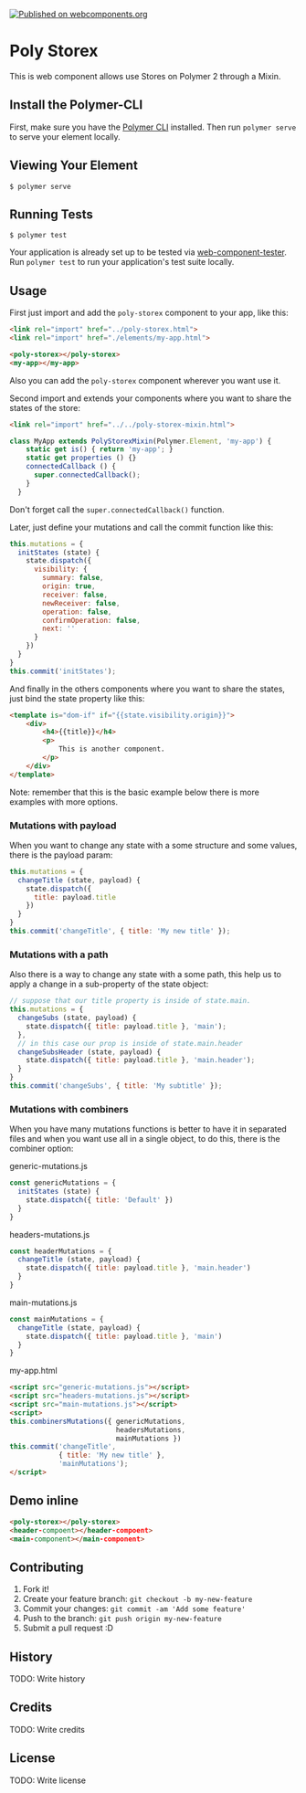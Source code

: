 [![Published on webcomponents.org](https://img.shields.io/badge/webcomponents.org-published-blue.svg)](https://www.webcomponents.org/element/owner/my-element)

# Poly Storex
This is web component allows use Stores on Polymer 2 through a Mixin.

## Install the Polymer-CLI

First, make sure you have the [Polymer CLI](https://www.npmjs.com/package/polymer-cli) installed. Then run `polymer serve` to serve your element locally.

## Viewing Your Element

```
$ polymer serve
```

## Running Tests

```
$ polymer test
```

Your application is already set up to be tested via [web-component-tester](https://github.com/Polymer/web-component-tester). Run `polymer test` to run your application's test suite locally.

## Usage
First just import and add the ```poly-storex``` component to your app, like this:
```html
<link rel="import" href="../poly-storex.html">
<link rel="import" href="./elements/my-app.html">

<poly-storex></poly-storex>
<my-app></my-app>
```
Also you can add the ```poly-storex``` component wherever you want use it.

Second import and extends your components where you want to share the states of the store:
```html
<link rel="import" href="../../poly-storex-mixin.html">
```
```js
class MyApp extends PolyStorexMixin(Polymer.Element, 'my-app') {
    static get is() { return 'my-app'; }
    static get properties () {}
    connectedCallback () {
      super.connectedCallback();
    }
  }
```
Don't forget call the ```super.connectedCallback()``` function.

Later, just define your mutations and call the commit function like this:
```js
this.mutations = {
  initStates (state) {
    state.dispatch({
      visibility: {
        summary: false,
        origin: true,
        receiver: false,
        newReceiver: false,
        operation: false,
        confirmOperation: false,
        next: ''
      }
    })
  }
}
this.commit('initStates');
```
And finally in the others components where you want to share the states, just bind the state property like this:
```html
<template is="dom-if" if="{{state.visibility.origin}}">
    <div>
        <h4>{{title}}</h4>
        <p>
            This is another component.
        </p>
    </div>
</template>
```
Note: remember that this is the basic example below there is more examples with more options.

### Mutations with payload
When you want to change any state with a some structure and some values, there is the payload param:
```js
this.mutations = {
  changeTitle (state, payload) {
    state.dispatch({
      title: payload.title
    })
  }
}
this.commit('changeTitle', { title: 'My new title' });
```

### Mutations with a path
Also there is a way to change any state with a some path, this help us to apply a change in a sub-property of the state object:
```js
// suppose that our title property is inside of state.main.
this.mutations = {
  changeSubs (state, payload) {
    state.dispatch({ title: payload.title }, 'main');
  },
  // in this case our prop is inside of state.main.header
  changeSubsHeader (state, payload) {
    state.dispatch({ title: payload.title }, 'main.header');
  }
}
this.commit('changeSubs', { title: 'My subtitle' });
```

### Mutations with combiners
When you have many mutations functions is better to have it in separated files and when you want use all in a single object, to do this, there is the combiner option:

generic-mutations.js
```js
const genericMutations = {
  initStates (state) {
    state.dispatch({ title: 'Default' })
  }
}
```
headers-mutations.js
```js
const headerMutations = {
  changeTitle (state, payload) {
    state.dispatch({ title: payload.title }, 'main.header')
  }
}
```
main-mutations.js
```js
const mainMutations = {
  changeTitle (state, payload) {
    state.dispatch({ title: payload.title }, 'main')
  }
}
```
my-app.html
```html
<script src="generic-mutations.js"></script>
<script src="headers-mutations.js"></script>
<script src="main-mutations.js"></script>
<script>
this.combinersMutations({ genericMutations, 
                          headersMutations, 
                          mainMutations })
this.commit('changeTitle', 
            { title: 'My new title' }, 
            'mainMutations');
</script>
```

## Demo inline
<!--
```
<custom-element-demo>
  <template>
    <script src="../webcomponentsjs/webcomponents-lite.js"></script>
    <link rel="import" href="./poly-storex.html">
    <link rel="import" href="./demo/elements/header-component.html">
    <link rel="import" href="./demo/elements/main-component.html">
    <next-code-block></next-code-block>
  </template>
</custom-element-demo>
```
-->
```html
<poly-storex></poly-storex>
<header-compoent></header-compoent>
<main-component></main-component>
```
## Contributing

1. Fork it!
2. Create your feature branch: `git checkout -b my-new-feature`
3. Commit your changes: `git commit -am 'Add some feature'`
4. Push to the branch: `git push origin my-new-feature`
5. Submit a pull request :D

## History

TODO: Write history

## Credits

TODO: Write credits

## License

TODO: Write license